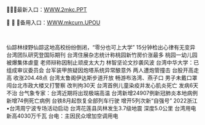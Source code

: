 <p>
	🕺🕺🕺最新入口：<a href="http://www.baidu.com/link?url=6MA2SWnO3Raqke39an_0PUxosM6ZrUGzi1BN9tNnlPW&wd">WWW.2mkc.PPT</a> 
	<p>
		🚫
🚫
🚫备用入口：<a href="http://www.baidu.com/link?url=6MA2SWnO3Raqke39an_0PUxosM6ZrUGzi1BN9tNnlPW&wd">WWW.mkcurn.UPOU</a> 
	</p>
	<p>
		<br />
	</p>
	<p>
		仙踪林绿野仙踪这地高校纷纷倒闭，“零分也可上大学”
15分钟检出心律有无变异 台湾团队研究登国际期刊
台湾住展杂志统计称桃园新竹房价涨最多
桃园一幼儿园被爆集体虐童 老师辩称因制止顽皮太大力
林智坚论文抄袭风波 台湾中华大学：已组成审议委员会
台军装甲旅疑因炮塔系统异常酿意外 两人遭炮管撞击
台股开高走高 收涨204.48点
台湾太鲁阁伊达斯步道开放 畅游布洛湾、燕子口
男子未戴口罩闯台北市政大楼又打警察 改判拘30天
台湾首例儿童染疫并发心肌炎死亡 发病6天不治
台气象专家：台湾近期将出现极端高温
台湾新增24907例新冠肺炎本地病例 新增74例死亡病例
台铁8月起恢复全部列车行驶 增开5列次新“自强号”
2022浙江&#8226;台湾周宁波专场活动启动
台湾花莲县凤林发生3.7级地震 深度5.0公里
台湾用电新高4030万千瓦 台电：主因民众增加空调用电
	</p>
